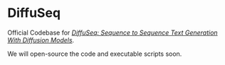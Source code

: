 # DiffuSeq

Official Codebase for [*DiffuSeq: Sequence to Sequence Text Generation With Diffusion Models*](https://arxiv.org/abs/2210.08933).

We will open-source the code and executable scripts soon.
